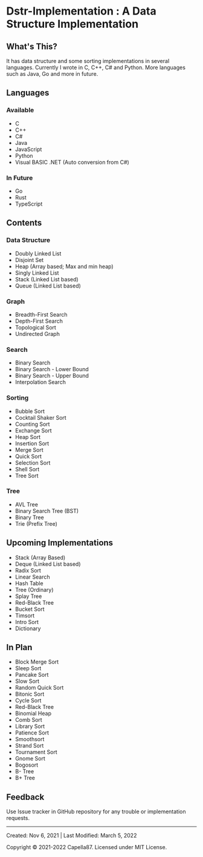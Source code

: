 # Dstr-Implementation : A Data Structure Implementation

## What's This?
It has data structure and some sorting implementations in several languages. Currently I wrote in C, C++, C# and Python. More languages such as Java, Go and more in future.

## Languages

### Available
* C
* C++
* C#
* Java
* JavaScript
* Python
* Visual BASIC .NET (Auto conversion from C#)

### In Future
* Go
* Rust
* TypeScript

## Contents

### Data Structure
* Doubly Linked List
* Disjoint Set
* Heap (Array based; Max and min heap)
* Singly Linked List
* Stack (Linked List based)
* Queue (Linked List based)

### Graph
* Breadth-First Search
* Depth-First Search
* Topological Sort
* Undirected Graph

### Search
* Binary Search
* Binary Search - Lower Bound
* Binary Search - Upper Bound
* Interpolation Search

### Sorting
* Bubble Sort
* Cocktail Shaker Sort
* Counting Sort
* Exchange Sort
* Heap Sort
* Insertion Sort
* Merge Sort
* Quick Sort
* Selection Sort
* Shell Sort
* Tree Sort

### Tree
* AVL Tree
* Binary Search Tree (BST)
* Binary Tree
* Trie (Prefix Tree)


## Upcoming Implementations
* Stack (Array Based)
* Deque (Linked List based)
* Radix Sort
* Linear Search
* Hash Table
* Tree (Ordinary)
* Splay Tree
* Red-Black Tree
* Bucket Sort
* Timsort
* Intro Sort
* Dictionary

## In Plan
* Block Merge Sort
* Sleep Sort
* Pancake Sort
* Slow Sort
* Random Quick Sort
* Bitonic Sort
* Cycle Sort
* Red-Black Tree
* Binomial Heap
* Comb Sort
* Library Sort
* Patience Sort
* Smoothsort
* Strand Sort
* Tournament Sort
* Gnome Sort
* Bogosort
* B- Tree
* B+ Tree


## Feedback
Use Issue tracker in GitHub repository for any trouble or implementation requests.

---

Created: Nov 6, 2021 | Last Modified: March 5, 2022

Copyright © 2021-2022 Capella87. Licensed under MIT License.
